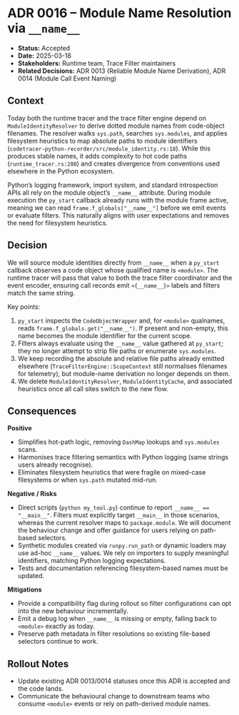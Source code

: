 # ADR 0016 – Module Name Resolution via `__name__`

- **Status:** Accepted
- **Date:** 2025-03-18
- **Stakeholders:** Runtime team, Trace Filter maintainers
- **Related Decisions:** ADR 0013 (Reliable Module Name Derivation), ADR 0014 (Module Call Event Naming)

## Context

Today both the runtime tracer and the trace filter engine depend on `ModuleIdentityResolver` to derive dotted module names from code-object filenames. The resolver walks `sys.path`, searches `sys.modules`, and applies filesystem heuristics to map absolute paths to module identifiers (`codetracer-python-recorder/src/module_identity.rs:18`). While this produces stable names, it adds complexity to hot code paths (`runtime_tracer.rs:280`) and creates divergence from conventions used elsewhere in the Python ecosystem.

Python’s logging framework, import system, and standard introspection APIs all rely on the module object’s `__name__` attribute. During module execution the `py_start` callback already runs with the module frame active, meaning we can read `frame.f_globals["__name__"]` before we emit events or evaluate filters. This naturally aligns with user expectations and removes the need for filesystem heuristics.

## Decision

We will source module identities directly from `__name__` when a `py_start` callback observes a code object whose qualified name is `<module>`. The runtime tracer will pass that value to both the trace filter coordinator and the event encoder, ensuring call records emit `<{__name__}>` labels and filters match the same string.

Key points:

1. `py_start` inspects the `CodeObjectWrapper` and, for `<module>` qualnames, reads `frame.f_globals.get("__name__")`. If present and non-empty, this name becomes the module identifier for the current scope.
2. Filters always evaluate using the `__name__` value gathered at `py_start`; they no longer attempt to strip file paths or enumerate `sys.modules`.
3. We keep recording the absolute and relative file paths already emitted elsewhere (`TraceFilterEngine::ScopeContext` still normalises filenames for telemetry), but module-name derivation no longer depends on them.
4. We delete `ModuleIdentityResolver`, `ModuleIdentityCache`, and associated heuristics once all call sites switch to the new flow.

## Consequences

**Positive**

- Simplifies hot-path logic, removing `DashMap` lookups and `sys.modules` scans.
- Harmonises trace filtering semantics with Python logging (same strings users already recognise).
- Eliminates filesystem heuristics that were fragile on mixed-case filesystems or when `sys.path` mutated mid-run.

**Negative / Risks**

- Direct scripts (`python my_tool.py`) continue to report `__name__ == "__main__"`. Filters must explicitly target `__main__` in those scenarios, whereas the current resolver maps to `package.module`. We will document the behaviour change and offer guidance for users relying on path-based selectors.
- Synthetic modules created via `runpy.run_path` or dynamic loaders may use ad-hoc `__name__` values. We rely on importers to supply meaningful identifiers, matching Python logging expectations.
- Tests and documentation referencing filesystem-based names must be updated.

**Mitigations**

- Provide a compatibility flag during rollout so filter configurations can opt into the new behaviour incrementally.
- Emit a debug log when `__name__` is missing or empty, falling back to `<module>` exactly as today.
- Preserve path metadata in filter resolutions so existing file-based selectors continue to work.

## Rollout Notes

- Update existing ADR 0013/0014 statuses once this ADR is accepted and the code lands.
- Communicate the behavioural change to downstream teams who consume `<module>` events or rely on path-derived module names.

